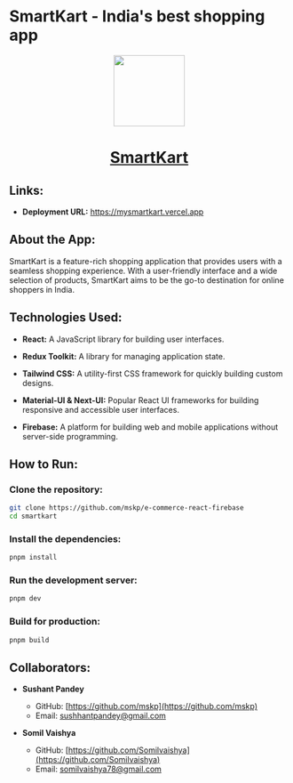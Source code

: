 # SmartKart - India's best shopping app

<p align="center">
  <a href="https://mysmartkart.vercel.app">
    <picture>
      <img src="./public/favicon.ico" height="128">
    </picture>
    <h1 align="center">SmartKart</h1>
  </a>
</p>

## Links:

- **Deployment URL:** https://mysmartkart.vercel.app

## About the App:

SmartKart is a feature-rich shopping application that provides users with a seamless shopping experience. With a user-friendly interface and a wide selection of products, SmartKart aims to be the go-to destination for online shoppers in India.

## Technologies Used:

- **React:** A JavaScript library for building user interfaces.

- **Redux Toolkit:** A library for managing application state.

- **Tailwind CSS:** A utility-first CSS framework for quickly building custom designs.

- **Material-UI & Next-UI:** Popular React UI frameworks for building responsive and accessible user interfaces.

- **Firebase:** A platform for building web and mobile applications without server-side programming.

## How to Run:

### **Clone the repository:**

```bash
git clone https://github.com/mskp/e-commerce-react-firebase
cd smartkart
```

### **Install the dependencies:**

```bash
pnpm install
```

### **Run the development server:**

```bash
pnpm dev
```

### **Build for production:**

```bash
pnpm build
```

## Collaborators:

- **Sushant Pandey**

  - GitHub: [https://github.com/mskp](https://github.com/mskp)
  - Email: sushhantpandey@gmail.com

- **Somil Vaishya**
  - GitHub: [https://github.com/Somilvaishya](https://github.com/Somilvaishya)
  - Email: somilvaishya78@gmail.com
